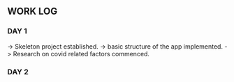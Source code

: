 ## WORK LOG 

### DAY 1 
-> Skeleton project established.
-> basic structure of the app implemented.
-> Research on covid related factors commenced.

### DAY 2

